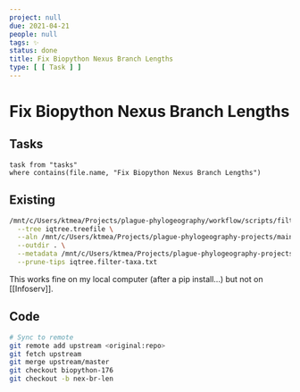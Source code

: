 ```yaml
---
project: null
due: 2021-04-21
people: null
tags: ✨
status: done
title: Fix Biopython Nexus Branch Lengths
type: [ [ Task ] ]
---
```


# Fix Biopython Nexus Branch Lengths

## Tasks

```dataview
task from "tasks"
where contains(file.name, "Fix Biopython Nexus Branch Lengths")
```

## Existing

```bash
/mnt/c/Users/ktmea/Projects/plague-phylogeography/workflow/scripts/filter_alignment.py \
  --tree iqtree.treefile \
  --aln /mnt/c/Users/ktmea/Projects/plague-phylogeography-projects/main/snippy_multi/all/chromosome/full/filter5/snippy-multi.snps.aln \
  --outdir . \
  --metadata /mnt/c/Users/ktmea/Projects/plague-phylogeography-projects/main/snippy_multi/all/chromosome/full/metadata.tsv \
  --prune-tips iqtree.filter-taxa.txt  
```

This works fine on my local computer (after a pip install...) but not on [[Infoserv]].

## Code

```bash
# Sync to remote
git remote add upstream <original:repo>
git fetch upstream
git merge upstream/master
git checkout biopython-176
git checkout -b nex-br-len
```
